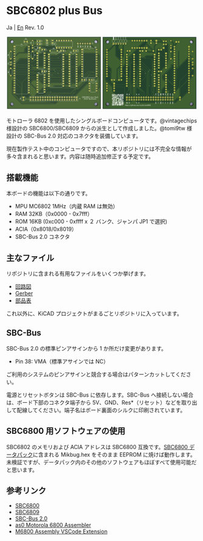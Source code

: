 # SBC6802 plus Bus

Ja | [En](README.md)
Rev. 1.0

![board1](graphics/sbc6802board12a.png)

モトローラ 6802 を使用したシングルボードコンピュータです。@vintagechips 様設計の SBC6800/SBC6809 からの派生として作成しました。@tomi9tw 様設計の SBC-Bus 2.0 対応のコネクタを装備しています。

現在製作テスト中のコンピュータですので、本リポジトリには不完全な情報が多々含まれると思います。内容は随時追加修正する予定です。

## 搭載機能

本ボードの機能は以下の通りです。

* MPU MC6802 1MHz（内蔵 RAM は無効）
* RAM 32KB（0x0000 - 0x7fff）
* ROM 16KB (0xc000 - 0xffff x ２ バンク、ジャンパ JP1 で選択)
* ACIA（0x8018/0x8019）
* SBC-Bus 2.0 コネクタ

## 主なファイル

リポジトリに含まれる有用なファイルをいくつか挙げます。

* [回路図](sbc6802_sch.pdf)
* [Gerber](sbc6802_gerber_osh.zip)
* [部品表](sbc6802_BOM.pdf)

これ以外に、KiCAD プロジェクトがまるごとリポジトリに入っています。

## SBC-Bus

SBC-Bus 2.0 の標準ピンアサインから 1 か所だけ変更があります。

* Pin 38: VMA（標準アサインでは NC）

ご利用のシステムのピンアサインと競合する場合はパターンカットしてください。

電源とリセットボタンは SBC-Bus に依存します。SBC-Bus へ接続しない場合は、ボード下部のコネクタ端子から 5V、GND、Res*（リセット）などを取り出して配線してください。端子名はボード裏面のシルクに印刷されています。

## SBC6800 用ソフトウェアの使用

SBC6802 のメモリおよび ACIA アドレスは SBC6800 互換です。[SBC6800 データパック](http://www.amy.hi-ho.ne.jp/officetetsu/storage/sbc6800_datapack.zip)に含まれる Mikbug.hex をそのまま EEPROM に焼けば動作します。未検証ですが、データパック内のその他のソフトウェアもほぼすべて使用可能だと思います。

## 参考リンク

* [SBC6800](https://www.switch-science.com/catalog/3581/)
* [SBC6809](https://www.switch-science.com/catalog/3583/)
* [SBC-Bus 2.0](https://store.shopping.yahoo.co.jp/orangepicoshop/pico-a-008.html)
* [as0 Motorola 6800 Assembler](https://github.com/JimInCA/motorola-6800-assembler)
* [M6800 Assembly VSCode Extension](https://marketplace.visualstudio.com/items?itemName=RyuStudio.m6800-as0)

